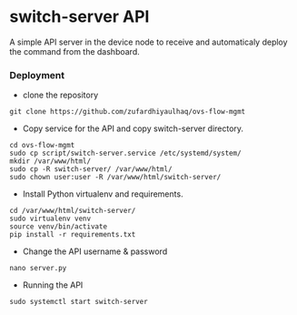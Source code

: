 switch-server API
=================

A simple API server in the device node to receive and automaticaly deploy the command from the dashboard.

### Deployment
- clone the repository
```
git clone https://github.com/zufardhiyaulhaq/ovs-flow-mgmt
```
- Copy service for the API and copy switch-server directory.
```
cd ovs-flow-mgmt
sudo cp script/switch-server.service /etc/systemd/system/
mkdir /var/www/html/
sudo cp -R switch-server/ /var/www/html/
sudo chown user:user -R /var/www/html/switch-server/
```
- Install Python virtualenv and requirements.
```
cd /var/www/html/switch-server/
sudo virtualenv venv
source venv/bin/activate
pip install -r requirements.txt
```
- Change the API username & password
```
nano server.py
```
- Running the API
```
sudo systemctl start switch-server
```
